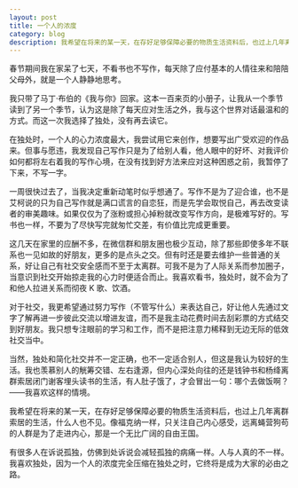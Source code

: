 ```yaml
---
layout: post
title: 一个人的浓度
category: blog
description: 我希望在将来的某一天，在存好足够保障必要的物质生活资料后，也过上几年离群索居的生活，什么人也不见。
---
```


春节期间我在家呆了七天，不看书也不写作，每天除了应付基本的人情往来和陪陪父母外，就是一个人静静地思考。

我只带了马丁·布伯的《我与你》回家。这本一百来页的小册子，让我从一个季节读到了另一个季节，认为这是除了每天应对生活之外，我与这个世界对话最温和的方式。而这一次我选择了独处，没有再去读它。

在独处时，一个人的心力浓度最大，我尝试用它来创作，想要写出广受欢迎的作品来。但事与愿违，我发现自己写作只是为了给别人看，他人眼中的好坏、对我评价如何都将左右着我的写作心境，在没有找到好方法来应对这种困惑之前，我暂停了下来，不写一字。

一周很快过去了，当我决定重新动笔时似乎想通了。写作不是为了迎合谁，也不是艾柯说的只为自己写作就是满口谎言的自恋狂，而是先学会取悦自己，再去改变读者的审美趣味。如果仅仅为了涨粉或担心掉粉就改变写作方向，是极难写好的。写书也一样，不要为了尽快写完就匆忙交差，有价值比完成更重要。

这几天在家里的应酬不多，在微信群和朋友圈也极少互动，除了那些即使多年不联系也一见如故的好朋友，更多的是点头之交。但有时还是要去维护一些普通的关系，好让自己有社交安全感而不至于太离群。可我不是为了人际关系而参加圈子，当意识到社交开始掠走我的心力时便适合而止。我喜欢看书，独处时，就不会为了和他人拉进关系而彻夜 K 歌、饮酒。

对于社交，我更希望通过努力写作（不管写什么）来表达自己，好让他人先通过文字了解再进一步彼此交流以增进友谊，而不是我主动花费时间去刮彩票的方式结交到好朋友。我只想专注眼前的学习和工作，而不是把注意力稀释到无边无际的低效社交当中。

当然，独处和简化社交并不一定正确，也不一定适合别人，但这是我认为较好的生活。我也羡慕别人的觥筹交错、左右逢源，但内心深处向往的还是钱钟书和杨绛离群索居闭门谢客埋头读书的生活，有人肚子饿了，才会冒出一句：哪个去做饭啊？——我喜欢这样的情境。

我希望在将来的某一天，在存好足够保障必要的物质生活资料后，也过上几年离群索居的生活，什么人也不见。像福克纳一样，只关注自己内心感受，远离蝇营狗苟的人群是为了走进内心，那是一个无比广阔的自由王国。

有很多人在诉说孤独，仿佛到处诉说会减轻孤独的病痛一样。人与人真的不一样。我喜欢独处，因为一个人的浓度完全压缩在独处之时，它终将是成为大家的必由之路。
